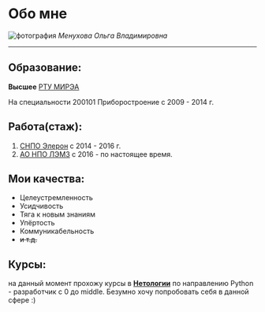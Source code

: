 # Обо мне

![фотография](https://github.com/OlgaAllirina/ForMe/assets/141494354/2f68bc2a-9409-45b0-8e46-7d3b57ca814f)
*Менухова Ольга Владимировна*
______________________________________________________________________________________________________________________

## Образование:

__Высшее__
[РТУ МИРЭА](https://www.mirea.ru/about/history-of-the-university/history-of-the-university/?ysclid=lnq0dg32li540639015)

На специальности 200101 Приборостроение с 2009 - 2014 г.

## Работа(стаж):

1. [СНПО Элерон](https://www.atomic-energy.ru/Eleron?ysclid=lnqhekkmr1400728032) с 2014 - 2016 г.
2. [АО НПО ЛЭМЗ](https://lemz.ru/?ysclid=lnqhh8qnyh284215909) с 2016 - по настоящее время.

## Мои качества:

* Целеустремленность
* Усидчивость
* Тяга к новым знаниям
* Упёртость
* Коммуникабельность
* ~~и т.д.~~

## Курсы:

на данный момент прохожу курсы в [__Нетологии__](https://netology.ru/?utm_source=yandex&utm_medium=cpc&utm_campaign=brand_all_ou_ya_retarget_abtest_rassrochka_tomi_test&utm_content=14577048091&utm_term=%D0%BD%D0%B5%D1%82%D0%BE%D0%BB%D0%BE%D0%B3%D0%B8%D1%8F&yclid=65648440641585151) по направлению Python - разработчик с 0 до middle.
Безумно хочу попробовать себя в данной сфере :)
